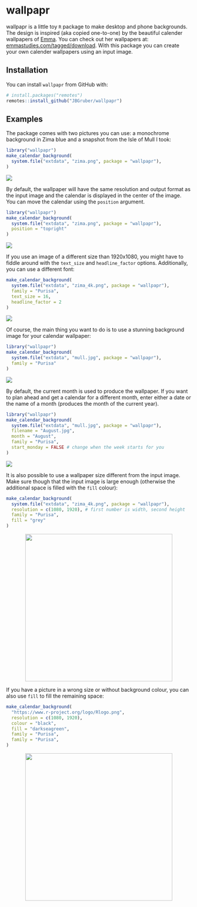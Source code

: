 
<!-- README.md is generated from README.Rmd. Please edit that file -->

# wallpapr

wallpapr is a little toy `R` package to make desktop and phone
backgrounds. The design is inspired (aka copied one-to-one) by the
beautiful calender wallpapers of [Emma](http://emmastudies.com). You can
check out her wallpapers at:
[emmastudies.com/tagged/download](http://emmastudies.com/tagged/download).
With this package you can create your own calender wallpapers using an
input image.

## Installation

You can install `wallpapr` from GitHub with:

``` r
# install.packages("remotes")
remotes::install_github("JBGruber/wallpapr")
```

## Examples

The package comes with two pictures you can use: a monochrome background
in Zima blue and a snapshot from the Isle of Mull I took:

``` r
library("wallpapr")
make_calendar_background(
  system.file("extdata", "zima.png", package = "wallpapr"),
)
```

<img src="./man/figures/README-default.png">

By default, the wallpaper will have the same resolution and output
format as the input image and the calendar is displayed in the center of
the image. You can move the calendar using the `position` argument.

``` r
library("wallpapr")
make_calendar_background(
  system.file("extdata", "zima.png", package = "wallpapr"),
  position = "topright"
)
```

<img src="./man/figures/README-topright.png">

If you use an image of a different size than 1920x1080, you might have
to fiddle around with the `text_size` and `headline_factor` options.
Additionally, you can use a different font:

``` r
make_calendar_background(
  system.file("extdata", "zima_4k.png", package = "wallpapr"),
  family = "Purisa",
  text_size = 16,
  headline_factor = 2
)
```

<img src="./man/figures/README-2.png">

Of course, the main thing you want to do is to use a stunning background
image for your calendar wallpaper:

``` r
library("wallpapr")
make_calendar_background(
  system.file("extdata", "mull.jpg", package = "wallpapr"),
  family = "Purisa"
)
```

<img src="./man/figures/README-3.jpg">

By default, the current month is used to produce the wallpaper. If you
want to plan ahead and get a calendar for a different month, enter
either a date or the name of a month (produces the month of the current
year).

``` r
library("wallpapr")
make_calendar_background(
  system.file("extdata", "mull.jpg", package = "wallpapr"),
  filename = "August.jpg",
  month = "August",
  family = "Purisa",
  start_monday = FALSE # change when the week starts for you
)
```

<img src="./man/figures/README-4.jpg">

It is also possible to use a wallpaper size different from the input
image. Make sure though that the input image is large enough (otherwise
the additional space is filled with the `fill` colour):

``` r
make_calendar_background(
  system.file("extdata", "zima_4k.png", package = "wallpapr"),
  resolution = c(1080, 1920), # first number is width, second height
  family = "Purisa",
  fill = "grey"
)
```

<p align="center">

<img src="./man/figures/README-5.png" height="400px">

<p>

If you have a picture in a wrong size or without background colour, you
can also use `fill` to fill the remaining space:

``` r
make_calendar_background(
  "https://www.r-project.org/logo/Rlogo.png",
  resolution = c(1080, 1920),
  colour = "black",
  fill = "darkseagreen",
  family = "Purisa",
  family = "Purisa",
)
```

<p align="center">

<img src="./man/figures/README-6.png" height="400px">

<p>
